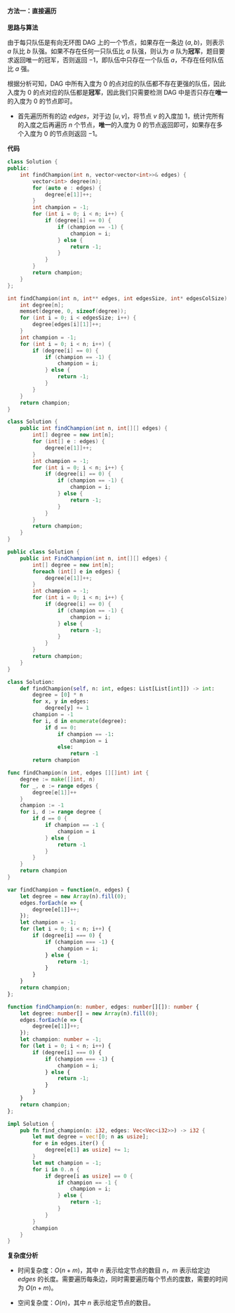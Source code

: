 #### 方法一：直接遍历

**思路与算法**

由于每只队伍是有向无环图 $\text{DAG}$ 上的一个节点，如果存在一条边 $(a,b)$，则表示 $a$ 队比 $b$ 队强。如果不存在任何一只队伍比 $a$ 队强，则认为 $a$ 队为**冠军**，题目要求返回唯一的冠军，否则返回 $-1$，即队伍中只存在一个队伍 $a$，不存在任何队伍比 $a$ 强。

根据分析可知，$\text{DAG}$ 中所有入度为 $0$ 的点对应的队伍都不存在更强的队伍，因此入度为 $0$ 的点对应的队伍都是**冠军**，因此我们只需要检测 $\text{DAG}$ 中是否只存在**唯一**的入度为 $0$ 的节点即可。

+ 首先遍历所有的边 $\textit{edges}$，对于边 $[u, v]$，将节点 $v$ 的入度加 $1$，统计完所有的入度之后再遍历 $n$ 个节点，**唯一**的入度为 $0$ 的节点返回即可，如果存在多个入度为 $0$ 的节点则返回 $-1$。

**代码**

```C++ [sol1-C++]
class Solution {
public:
    int findChampion(int n, vector<vector<int>>& edges) {
        vector<int> degree(n);
        for (auto e : edges) {
            degree[e[1]]++;
        }
        int champion = -1;
        for (int i = 0; i < n; i++) {
            if (degree[i] == 0) {
                if (champion == -1) {
                    champion = i;
                } else {
                    return -1;
                }
            }
        }
        return champion;
    }
};
```

```C [sol1-C]
int findChampion(int n, int** edges, int edgesSize, int* edgesColSize) {
    int degree[n];
    memset(degree, 0, sizeof(degree));
    for (int i = 0; i < edgesSize; i++) {
        degree[edges[i][1]]++;
    }
    int champion = -1;
    for (int i = 0; i < n; i++) {
        if (degree[i] == 0) {
            if (champion == -1) {
                champion = i;
            } else {
                return -1;
            }
        }
    }
    return champion;
}
```

```Java [sol1-Java]
class Solution {
    public int findChampion(int n, int[][] edges) {
        int[] degree = new int[n];
        for (int[] e : edges) {
            degree[e[1]]++;
        }
        int champion = -1;
        for (int i = 0; i < n; i++) {
            if (degree[i] == 0) {
                if (champion == -1) {
                    champion = i;
                } else {
                    return -1;
                }
            }
        }
        return champion;
    }
}
```

```C# [sol1-C#]
public class Solution {
    public int FindChampion(int n, int[][] edges) {
        int[] degree = new int[n];
        foreach (int[] e in edges) {
            degree[e[1]]++;
        }
        int champion = -1;
        for (int i = 0; i < n; i++) {
            if (degree[i] == 0) {
                if (champion == -1) {
                    champion = i;
                } else {
                    return -1;
                }
            }
        }
        return champion;
    }
}
```

```Python [sol1-Python3]
class Solution:
    def findChampion(self, n: int, edges: List[List[int]]) -> int:
        degree = [0] * n
        for x, y in edges:
            degree[y] += 1
        champion = -1
        for i, d in enumerate(degree):
            if d == 0:
                if champion == -1:
                    champion = i
                else:
                    return -1
        return champion
```

```Go [sol1-Go]
func findChampion(n int, edges [][]int) int {
    degree := make([]int, n)
    for _, e := range edges {
        degree[e[1]]++
    }
    champion := -1
    for i, d := range degree {
        if d == 0 {
            if champion == -1 {
                champion = i
            } else {
                return -1
            }
        }
    }
    return champion
}
```

```JavaScript [sol1-JavaScript]
var findChampion = function(n, edges) {
    let degree = new Array(n).fill(0);
    edges.forEach(e => {
        degree[e[1]]++;
    });
    let champion = -1;
    for (let i = 0; i < n; i++) {
        if (degree[i] === 0) {
            if (champion === -1) {
                champion = i;
            } else {
                return -1;
            }
        }
    }
    return champion;
};
```

```TypeScript [sol1-TypeScript]
function findChampion(n: number, edges: number[][]): number {
    let degree: number[] = new Array(n).fill(0);
    edges.forEach(e => {
        degree[e[1]]++;
    });
    let champion: number = -1;
    for (let i = 0; i < n; i++) {
        if (degree[i] === 0) {
            if (champion === -1) {
                champion = i;
            } else {
                return -1;
            }
        }
    }
    return champion;
};
```

```Rust [sol1-Rust]
impl Solution {
    pub fn find_champion(n: i32, edges: Vec<Vec<i32>>) -> i32 {
        let mut degree = vec![0; n as usize];
        for e in edges.iter() {
            degree[e[1] as usize] += 1;
        }
        let mut champion = -1;
        for i in 0..n {
            if degree[i as usize] == 0 {
                if champion == -1 {
                    champion = i;
                } else {
                    return -1;
                }
            }
        }
        champion
    }
}
```

**复杂度分析**

- 时间复杂度：$O(n + m)$，其中 $n$ 表示给定节点的数目 $n$，$m$ 表示给定边 $\textit{edges}$ 的长度。需要遍历每条边，同时需要遍历每个节点的度数，需要的时间为 $O(n + m)$。

- 空间复杂度：$O(n)$，其中 $n$ 表示给定节点的数目。